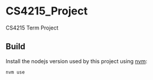 # CS4215_Project
CS4215 Term Project

## Build

Install the nodejs version used by this project using [nvm](https://github.com/nvm-sh/nvm):
```
nvm use
```